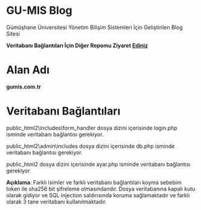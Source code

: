# GU-MIS Blog

Gümüşhane Üniversitesi Yönetim Bilişim Sistemleri İçin Geliştirilen Blog Sitesi

**Veritabanı Bağlantıları İçin Diğer Repomu Ziyaret [Ediniz](https://github.com/Mustafazxcv/php-pdo-database)**

# Alan Adı

**gumis.com.tr**

# Veritabanı Bağlantıları

public_html2\includes\form_handler dosya dizini içerisinde login.php isminde veritabanı bağlantısı gerekiyor.

public_html2\admin\includes dosya dizini içerisinde db.php isminde veritabanı bağlantısı gerekiyor.

public_html2 dosya dizini içerisinde ayar.php isminde veritabanı bağlantısı gerekiyor.

**Açıklama**: Farklı isimler ve farklı veritabanı bağlantıları koyma sebebim token ile sha256 bit şifreleme olmasındandır. Dosya veritabanına kapalı kutu olarak gidiyor ve SQL injection saldırısında koruma sağlamaktadır ve farklı olarak 3 tane veritabanı kullanılmaktadır. 
